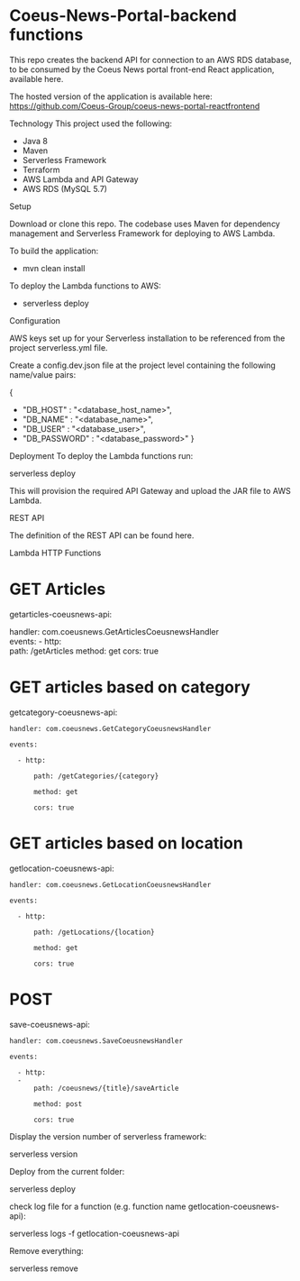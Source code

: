 # Coeus-News-Portal-backend functions

This repo creates the backend API for connection to an AWS RDS database, to be consumed by the Coeus News portal front-end React application, available here.

The hosted version of the application is available here: https://github.com/Coeus-Group/coeus-news-portal-reactfrontend

Technology
This project used the following:

- Java 8
- Maven
- Serverless Framework
- Terraform
- AWS Lambda and API Gateway
- AWS RDS (MySQL 5.7)

Setup

Download or clone this repo. The codebase uses Maven for dependency management and Serverless Framework for deploying to AWS Lambda.

To build the application:

- mvn clean install 

To deploy the Lambda functions to AWS:

- serverless deploy

Configuration

AWS keys set up for your Serverless installation to be referenced from the project serverless.yml file.

Create a config.dev.json file at the project level containing the following name/value pairs:

{
 - "DB_HOST" : "<database_host_name>",
 - "DB_NAME" : "<database_name>",
 - "DB_USER" : "<database_user>",
 - "DB_PASSWORD" : "<database_password>"
} 

Deployment
To deploy the Lambda functions run:

serverless deploy 

This will provision the required API Gateway and upload the JAR file to AWS Lambda.

REST API

The definition of the REST API can be found here.

Lambda HTTP Functions
# GET Articles
  getarticles-coeusnews-api:
  
   handler: com.coeusnews.GetArticlesCoeusnewsHandler   
    events: 
      - http:      
          path: /getArticles
          method: get 
          cors: true
          

# GET articles based on category  
  getcategory-coeusnews-api:
  
    handler: com.coeusnews.GetCategoryCoeusnewsHandler
    
    events:
    
      - http:
      
          path: /getCategories/{category}
          
          method: get
          
          cors: true
          

# GET articles based on location  
  getlocation-coeusnews-api:
  
    handler: com.coeusnews.GetLocationCoeusnewsHandler
    
    events:
    
      - http:
      
          path: /getLocations/{location}
          
          method: get
          
          cors: true
          
          
# POST
  save-coeusnews-api:
  
    handler: com.coeusnews.SaveCoeusnewsHandler
    
    events:
    
      - http:
      - 
          path: /coeusnews/{title}/saveArticle
          
          method: post
          
          cors: true
              
Display the version number of serverless framework:

serverless version

Deploy from the current folder:

serverless deploy 

check log file for a function (e.g. function name getlocation-coeusnews-api):

serverless logs -f getlocation-coeusnews-api

Remove everything:

serverless remove
